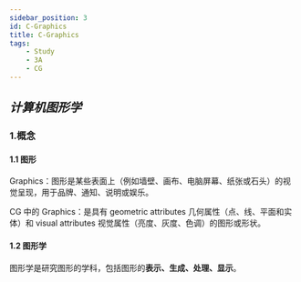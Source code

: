```yaml
---
sidebar_position: 3
id: C-Graphics
title: C-Graphics
tags:
    - Study
    - 3A
    - CG
---
```


## _计算机图形学_

### 1.概念

#### 1.1 图形

Graphics：图形是某些表面上（例如墙壁、画布、电脑屏幕、纸张或石头）的视觉呈现，用于品牌、通知、说明或娱乐。

CG 中的 Graphics：是具有 geometric attributes 几何属性（点、线、平面和实体）和 visual attributes 视觉属性（亮度、灰度、色调）的图形或形状。

#### 1.2 图形学

图形学是研究图形的学科，包括图形的**表示、生成、处理、显示**。
